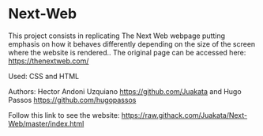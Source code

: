 # Next-Web

This project consists in replicating The Next Web webpage putting emphasis on how it behaves
differently depending on the size of the screen where the website is rendered.. The original page can be accessed here: https://thenextweb.com/

Used: CSS and HTML

Authors: Hector Andoni Uzquiano https://github.com/Juakata and Hugo Passos https://github.com/hugopassos

Follow this link to see the website: https://raw.githack.com/Juakata/Next-Web/master/index.html

